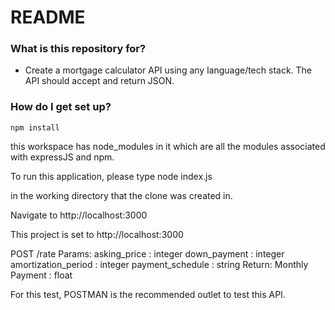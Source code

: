 # README #

### What is this repository for? ###

* Create a mortgage calculator API using any language/tech stack.  The API should accept and return JSON.

### How do I get set up? ###
`npm install`

this workspace has node_modules in it which are all the modules associated with expressJS and npm.

To run this application, please type
node index.js

in the working directory that the clone was created in.


Navigate to http://localhost:3000

This project is set to 
http://localhost:3000

POST /rate
	Params:
		asking_price : integer
		down_payment : integer
		amortization_period : integer
		payment_schedule : string
	Return:
		Monthly Payment : float


For this test, POSTMAN is the recommended outlet to test this API.
